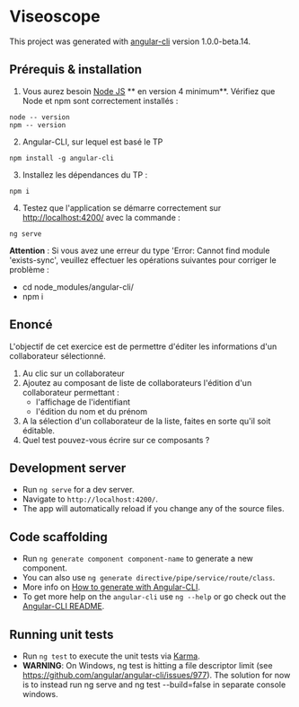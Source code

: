 # Viseoscope

This project was generated with [angular-cli](https://github.com/angular/angular-cli) version 1.0.0-beta.14.

## Prérequis & installation
 1. Vous aurez besoin [Node JS](https://nodejs.org/en/) ** en version 4 minimum**. Vérifiez que Node et npm sont correctement installés :
 ```
 node -- version
 npm -- version
 ```

 2. Angular-CLI, sur lequel est basé le TP
 ```
 npm install -g angular-cli
 ```

 3. Installez les dépendances du TP :
  ```
  npm i
  ```

 4. Testez que l'application se démarre correctement sur [http://localhost:4200/](http://localhost:4200/) avec la commande :
 ```
 ng serve
 ```
**Attention** : Si vous avez une erreur du type 'Error: Cannot find module 'exists-sync', veuillez effectuer les opérations suivantes pour corriger le problème :
 * cd node_modules/angular-cli/
 * npm i

## Enoncé

L'objectif de cet exercice est de permettre d'éditer les informations d'un collaborateur sélectionné.

1. Au clic sur un collaborateur
1. Ajoutez au composant de liste de collaborateurs l'édition d'un collaborateur permettant :
   * l'affichage de l'identifiant
   * l'édition du nom et du prénom
3. A la sélection d'un collaborateur de la liste, faites en sorte qu'il soit éditable.
4. Quel test pouvez-vous écrire sur ce composants ?

## Development server

* Run `ng serve` for a dev server.
* Navigate to `http://localhost:4200/`.
* The app will automatically reload if you change any of the source files.

## Code scaffolding

* Run `ng generate component component-name` to generate a new component.
* You can also use `ng generate directive/pipe/service/route/class`.
* More info on [How to generate with Angular-CLI](https://github.com/angular/angular-cli#generating-components-directives-pipes-and-services).
* To get more help on the `angular-cli` use `ng --help` or go check out the [Angular-CLI README](https://github.com/angular/angular-cli/blob/master/README.md).

## Running unit tests

* Run `ng test` to execute the unit tests via [Karma](https://karma-runner.github.io).
* **WARNING**: On Windows, ng test is hitting a file descriptor limit (see https://github.com/angular/angular-cli/issues/977). The solution for now is to instead run ng serve and ng test --build=false in separate console windows.

